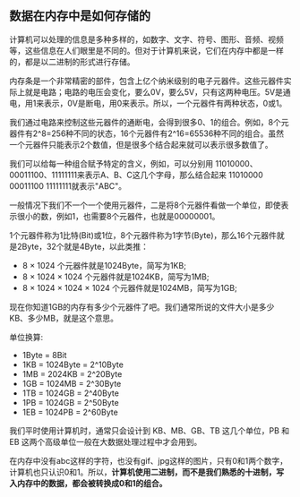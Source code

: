 ## 数据在内存中是如何存储的

计算机可以处理的信息是多种多样的，如数字、文字、符号、图形、音频、视频等，这些信息在人们眼里是不同的。但对于计算机来说，它们在内存中都是一样的，都是以二进制的形式进行存储。

内存条是一个非常精密的部件，包含上亿个纳米级别的电子元器件。这些元器件实际上就是电路；电路的电压会变化，要么0V，要么5V，只有这两种电压。5V是通电，用1来表示，0V是断电，用0来表示。所以，一个元器件有两种状态，0或1。

我们通过电路来控制这些元器件的通断电，会得到很多0、1的组合。例如，8个元器件有2^8=256种不同的状态，16个元器件有2^16=65536种不同的组合。虽然一个元器件只能表示2个数值，但是很多个结合起来就可以表示很多数值了。

我们可以给每一种组合赋予特定的含义，例如，可以分别用 11010000、00011100、11111111来表示A、B、C这几个字母，那么结合起来 11010000 00011100 11111111就表示"ABC"。

一般情况下我们不一个一个使用元器件，二是将8个元器件看做一个单位，即使表示很小的数，例如1，也需要8个元器件，也就是00000001。

1个元器件称为1比特(Bit)或1位，8个元器件称为1字节(Byte)，那么16个元器件就是2Byte，32个就是4Byte，以此类推：

* 8 × 1024 个元器件就是1024Byte，简写为1KB;
* 8 × 1024 × 1024 个元器件就是1024KB，简写为1MB;
* 8 × 1024 × 1024 × 1024 个元器件就是1024MB，简写为1GB;

现在你知道1GB的内存有多少个元器件了吧。我们通常所说的文件大小是多少KB、多少MB，就是这个意思。

单位换算:

* 1Byte = 8Bit
* 1KB = 1024Byte = 2^10Byte
* 1MB = 2024KB = 2^20Byte
* 1GB = 1024MB = 2^30Byte
* 1TB = 1024GB = 2^40Byte
* 1PB = 1024GB = 2^50Byte
* 1EB = 1024PB = 2^60Byte

我们平时使用计算机时，通常只会设计到 KB、MB、GB、TB 这几个单位，PB 和 EB 这两个高级单位一般在大数据处理过程中才会用到。

在内存中没有abc这样的字符，也没有gif、jpg这样的图片，只有0和1两个数字，计算机也只认识0和1。所以，**计算机使用二进制，而不是我们熟悉的十进制，写入内存中的数据，都会被转换成0和1的组合。**
